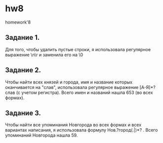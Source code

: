 # hw8
homework'8

## Задание 1.

Для того, чтобы удалить пустые строки, я использовала регулярное выражение \n\r и заменила его на \0 

## Задание 2.

Чтобы найти всех князей и города, имя и название которых оканчивается на "слав", использовала регулярное выражение [А-Я]*?слав (с учетом регистра). Всего имен и названий нашла 653 (во всех формах).

## Задание 3.

Чтобы найти все упоминания Новгорода во всех формах и всех вариантах написания, я использовала формулу Нов.?город(.|)*? . Всего упоминаний Новгорода нашла 59.
